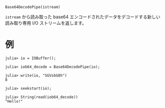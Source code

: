 ```
Base64DecodePipe(istream)
```

`istream` から読み取った base64 エンコードされたデータをデコードする新しい読み取り専用 I/O ストリームを返します。

# 例

```jldoctest
julia> io = IOBuffer();

julia> iob64_decode = Base64DecodePipe(io);

julia> write(io, "SGVsbG8h")
8

julia> seekstart(io);

julia> String(read(iob64_decode))
"Hello!"
```
